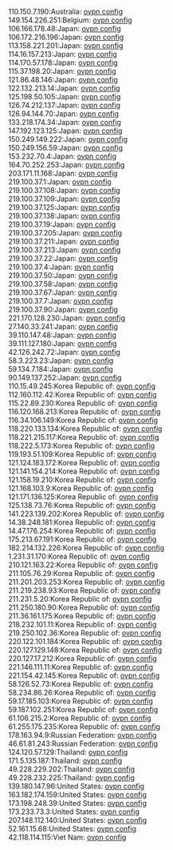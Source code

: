 110.150.7.190:Australia: [ovpn config](vpn/110_150_7_190.ovpn)  
149.154.226.251:Belgium: [ovpn config](vpn/149_154_226_251.ovpn)  
106.166.178.48:Japan: [ovpn config](vpn/106_166_178_48.ovpn)  
106.172.216.196:Japan: [ovpn config](vpn/106_172_216_196.ovpn)  
113.158.221.201:Japan: [ovpn config](vpn/113_158_221_201.ovpn)  
114.16.157.213:Japan: [ovpn config](vpn/114_16_157_213.ovpn)  
114.170.57.178:Japan: [ovpn config](vpn/114_170_57_178.ovpn)  
115.37.198.20:Japan: [ovpn config](vpn/115_37_198_20.ovpn)  
121.86.48.146:Japan: [ovpn config](vpn/121_86_48_146.ovpn)  
122.132.213.14:Japan: [ovpn config](vpn/122_132_213_14.ovpn)  
125.198.50.105:Japan: [ovpn config](vpn/125_198_50_105.ovpn)  
126.74.212.137:Japan: [ovpn config](vpn/126_74_212_137.ovpn)  
126.94.144.70:Japan: [ovpn config](vpn/126_94_144_70.ovpn)  
133.218.174.34:Japan: [ovpn config](vpn/133_218_174_34.ovpn)  
147.192.123.125:Japan: [ovpn config](vpn/147_192_123_125.ovpn)  
150.249.149.222:Japan: [ovpn config](vpn/150_249_149_222.ovpn)  
150.249.156.59:Japan: [ovpn config](vpn/150_249_156_59.ovpn)  
153.232.70.4:Japan: [ovpn config](vpn/153_232_70_4.ovpn)  
164.70.252.253:Japan: [ovpn config](vpn/164_70_252_253.ovpn)  
203.171.11.168:Japan: [ovpn config](vpn/203_171_11_168.ovpn)  
219.100.37.1:Japan: [ovpn config](vpn/219_100_37_1.ovpn)  
219.100.37.108:Japan: [ovpn config](vpn/219_100_37_108.ovpn)  
219.100.37.109:Japan: [ovpn config](vpn/219_100_37_109.ovpn)  
219.100.37.125:Japan: [ovpn config](vpn/219_100_37_125.ovpn)  
219.100.37.138:Japan: [ovpn config](vpn/219_100_37_138.ovpn)  
219.100.37.19:Japan: [ovpn config](vpn/219_100_37_19.ovpn)  
219.100.37.205:Japan: [ovpn config](vpn/219_100_37_205.ovpn)  
219.100.37.211:Japan: [ovpn config](vpn/219_100_37_211.ovpn)  
219.100.37.213:Japan: [ovpn config](vpn/219_100_37_213.ovpn)  
219.100.37.22:Japan: [ovpn config](vpn/219_100_37_22.ovpn)  
219.100.37.4:Japan: [ovpn config](vpn/219_100_37_4.ovpn)  
219.100.37.50:Japan: [ovpn config](vpn/219_100_37_50.ovpn)  
219.100.37.58:Japan: [ovpn config](vpn/219_100_37_58.ovpn)  
219.100.37.67:Japan: [ovpn config](vpn/219_100_37_67.ovpn)  
219.100.37.7:Japan: [ovpn config](vpn/219_100_37_7.ovpn)  
219.100.37.90:Japan: [ovpn config](vpn/219_100_37_90.ovpn)  
221.170.128.230:Japan: [ovpn config](vpn/221_170_128_230.ovpn)  
27.140.33.241:Japan: [ovpn config](vpn/27_140_33_241.ovpn)  
39.110.147.48:Japan: [ovpn config](vpn/39_110_147_48.ovpn)  
39.111.127.180:Japan: [ovpn config](vpn/39_111_127_180.ovpn)  
42.126.242.72:Japan: [ovpn config](vpn/42_126_242_72.ovpn)  
58.3.223.23:Japan: [ovpn config](vpn/58_3_223_23.ovpn)  
59.134.7.184:Japan: [ovpn config](vpn/59_134_7_184.ovpn)  
90.149.137.252:Japan: [ovpn config](vpn/90_149_137_252.ovpn)  
110.15.49.245:Korea Republic of: [ovpn config](vpn/110_15_49_245.ovpn)  
112.160.112.42:Korea Republic of: [ovpn config](vpn/112_160_112_42.ovpn)  
115.22.89.230:Korea Republic of: [ovpn config](vpn/115_22_89_230.ovpn)  
116.120.168.213:Korea Republic of: [ovpn config](vpn/116_120_168_213.ovpn)  
116.34.106.149:Korea Republic of: [ovpn config](vpn/116_34_106_149.ovpn)  
118.220.133.134:Korea Republic of: [ovpn config](vpn/118_220_133_134.ovpn)  
118.221.215.117:Korea Republic of: [ovpn config](vpn/118_221_215_117.ovpn)  
118.222.5.173:Korea Republic of: [ovpn config](vpn/118_222_5_173.ovpn)  
119.193.51.109:Korea Republic of: [ovpn config](vpn/119_193_51_109.ovpn)  
121.124.183.172:Korea Republic of: [ovpn config](vpn/121_124_183_172.ovpn)  
121.141.154.214:Korea Republic of: [ovpn config](vpn/121_141_154_214.ovpn)  
121.158.19.210:Korea Republic of: [ovpn config](vpn/121_158_19_210.ovpn)  
121.168.103.9:Korea Republic of: [ovpn config](vpn/121_168_103_9.ovpn)  
121.171.136.125:Korea Republic of: [ovpn config](vpn/121_171_136_125.ovpn)  
125.138.73.76:Korea Republic of: [ovpn config](vpn/125_138_73_76.ovpn)  
141.223.139.202:Korea Republic of: [ovpn config](vpn/141_223_139_202.ovpn)  
14.38.248.181:Korea Republic of: [ovpn config](vpn/14_38_248_181.ovpn)  
14.47.176.254:Korea Republic of: [ovpn config](vpn/14_47_176_254.ovpn)  
175.213.67.191:Korea Republic of: [ovpn config](vpn/175_213_67_191.ovpn)  
182.214.132.226:Korea Republic of: [ovpn config](vpn/182_214_132_226.ovpn)  
1.231.31.170:Korea Republic of: [ovpn config](vpn/1_231_31_170.ovpn)  
210.121.163.22:Korea Republic of: [ovpn config](vpn/210_121_163_22.ovpn)  
211.105.76.29:Korea Republic of: [ovpn config](vpn/211_105_76_29.ovpn)  
211.201.203.253:Korea Republic of: [ovpn config](vpn/211_201_203_253.ovpn)  
211.219.238.93:Korea Republic of: [ovpn config](vpn/211_219_238_93.ovpn)  
211.231.5.20:Korea Republic of: [ovpn config](vpn/211_231_5_20.ovpn)  
211.250.180.90:Korea Republic of: [ovpn config](vpn/211_250_180_90.ovpn)  
211.36.161.175:Korea Republic of: [ovpn config](vpn/211_36_161_175.ovpn)  
218.232.101.11:Korea Republic of: [ovpn config](vpn/218_232_101_11.ovpn)  
219.250.102.36:Korea Republic of: [ovpn config](vpn/219_250_102_36.ovpn)  
220.122.101.184:Korea Republic of: [ovpn config](vpn/220_122_101_184.ovpn)  
220.127.129.148:Korea Republic of: [ovpn config](vpn/220_127_129_148.ovpn)  
220.127.17.212:Korea Republic of: [ovpn config](vpn/220_127_17_212.ovpn)  
221.146.111.11:Korea Republic of: [ovpn config](vpn/221_146_111_11.ovpn)  
221.154.42.145:Korea Republic of: [ovpn config](vpn/221_154_42_145.ovpn)  
58.126.52.73:Korea Republic of: [ovpn config](vpn/58_126_52_73.ovpn)  
58.234.86.26:Korea Republic of: [ovpn config](vpn/58_234_86_26.ovpn)  
59.17.185.103:Korea Republic of: [ovpn config](vpn/59_17_185_103.ovpn)  
59.187.102.251:Korea Republic of: [ovpn config](vpn/59_187_102_251.ovpn)  
61.106.215.2:Korea Republic of: [ovpn config](vpn/61_106_215_2.ovpn)  
61.255.175.235:Korea Republic of: [ovpn config](vpn/61_255_175_235.ovpn)  
178.163.94.9:Russian Federation: [ovpn config](vpn/178_163_94_9.ovpn)  
46.61.81.243:Russian Federation: [ovpn config](vpn/46_61_81_243.ovpn)  
124.120.57.129:Thailand: [ovpn config](vpn/124_120_57_129.ovpn)  
171.5.135.187:Thailand: [ovpn config](vpn/171_5_135_187.ovpn)  
49.228.229.202:Thailand: [ovpn config](vpn/49_228_229_202.ovpn)  
49.228.232.225:Thailand: [ovpn config](vpn/49_228_232_225.ovpn)  
139.180.147.96:United States: [ovpn config](vpn/139_180_147_96.ovpn)  
163.182.174.159:United States: [ovpn config](vpn/163_182_174_159.ovpn)  
173.198.248.39:United States: [ovpn config](vpn/173_198_248_39.ovpn)  
173.233.73.3:United States: [ovpn config](vpn/173_233_73_3.ovpn)  
207.148.112.140:United States: [ovpn config](vpn/207_148_112_140.ovpn)  
52.161.15.68:United States: [ovpn config](vpn/52_161_15_68.ovpn)  
42.118.114.115:Viet Nam: [ovpn config](vpn/42_118_114_115.ovpn)  
